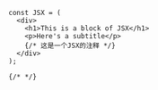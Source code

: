 ```react
const JSX = (
  <div>
    <h1>This is a block of JSX</h1>
    <p>Here's a subtitle</p>
    {/* 这是一个JSX的注释 */}
  </div>
);
```

`{/* */}`

